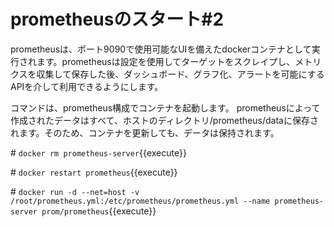 # prometheusのスタート#2  
prometheusは、ポート9090で使用可能なUIを備えたdockerコンテナとして実行されます。prometheusは設定を使用してターゲットをスクレイプし、メトリクスを収集して保存した後、ダッシュボード、グラフ化、アラートを可能にするAPIを介して利用できるようにします。  

コマンドは、prometheus構成でコンテナを起動します。 prometheusによって作成されたデータはすべて、ホストのディレクトリ/prometheus/dataに保存されます。そのため、コンテナを更新しても、データは保持されます。  

\# `docker rm prometheus-server`{{execute}}  

\# `docker restart prometheus`{{execute}}

\# `docker run -d --net=host -v /root/prometheus.yml:/etc/prometheus/prometheus.yml --name prometheus-server prom/prometheus`{{execute}}  